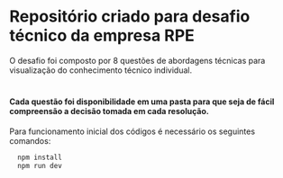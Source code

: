 # Repositório criado para desafio técnico da empresa RPE
O desafio foi composto por 8 questões de abordagens técnicas para visualização do conhecimento técnico individual.
#
#### Cada questão foi disponibilidade em uma pasta para que seja de fácil compreensão a decisão tomada em cada resolução.
Para funcionamento inicial dos códigos é necessário os seguintes comandos: 

```bash
  npm install
  npm run dev
